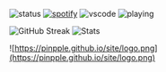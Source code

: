 ![status](https://api.statusbadges.me/badge/status/1219475803990003757?simple=true)
[![spotify](https://api.statusbadges.me/badge/spotify/1219475803990003757)](https://api.statusbadges.me/openspotify/995129234127335444)
![vscode](https://api.statusbadges.me/badge/vscode/1219475803990003757)
![playing](https://api.statusbadges.me/badge/playing/1219475803990003757)

![GitHub Streak](https://streak-stats.demolab.com/?user=vxrm&theme=hacker)
![Stats](https://github-readme-stats.vercel.app/api/top-langs/?username=vxrm&layout=compact&theme=tokyonight)
</p>

![https://pinpple.github.io/site/logo.png](https://pinpple.github.io/site/logo.png)
